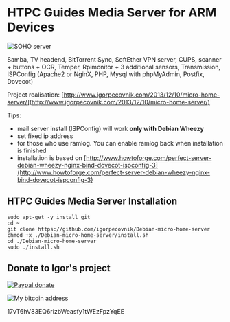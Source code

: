 HTPC Guides Media Server for ARM Devices
========================

![SOHO server](http://www.igorpecovnik.com/wp-content/uploads/2014/11/sohoserver1.png)

Samba, TV headend, BitTorrent Sync, SoftEther VPN server, CUPS, scanner + buttons + OCR, Temper, Rpimonitor + 3 additional sensors, Transmission, ISPConfig  (Apache2 or NginX, PHP, Mysql with phpMyAdmin, Postfix, Dovecot)

Project realisation:
[http://www.igorpecovnik.com/2013/12/10/micro-home-server/](http://www.igorpecovnik.com/2013/12/10/micro-home-server/)

Tips:
- mail server install (ISPConfig) will work **only with Debian Wheezy**
- set fixed ip address
- for those who use ramlog. You can enable ramlog back when installation is finished
- installation is based on [http://www.howtoforge.com/perfect-server-debian-wheezy-nginx-bind-dovecot-ispconfig-3](http://www.howtoforge.com/perfect-server-debian-wheezy-nginx-bind-dovecot-ispconfig-3)

HTPC Guides Media Server Installation
------------------

```shell
sudo apt-get -y install git
cd ~
git clone https://github.com/igorpecovnik/Debian-micro-home-server
chmod +x ./Debian-micro-home-server/install.sh
cd ./Debian-micro-home-server
sudo ./install.sh
```

Donate to Igor's project
------------------

[![Paypal donate](https://www.paypalobjects.com/en_US/i/btn/btn_donate_SM.gif)](https://www.paypal.com/cgi-bin/webscr?cmd=_s-xclick&hosted_button_id=CUYH2KR36YB7W)

![My bitcoin address](http://www.igorpecovnik.com/wp-content/uploads/2014/10/bitcoinigor.png)

17vT6hV83EQ6rizbWeasfy1tWEzFpzYqEE
